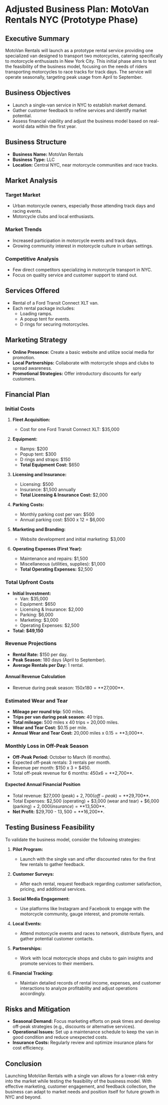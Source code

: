 # Adjusted Business Plan: MotoVan Rentals NYC (Prototype Phase)

## Executive Summary
MotoVan Rentals will launch as a prototype rental service providing one specialized van designed to transport two motorcycles, catering specifically to motorcycle enthusiasts in New York City. This initial phase aims to test the feasibility of the business model, focusing on the needs of riders transporting motorcycles to race tracks for track days. The service will operate seasonally, targeting peak usage from April to September.

## Business Objectives
- Launch a single-van service in NYC to establish market demand.
- Gather customer feedback to refine services and identify market potential.
- Assess financial viability and adjust the business model based on real-world data within the first year.

## Business Structure
- **Business Name:** MotoVan Rentals
- **Business Type:** LLC
- **Location:** Central NYC, near motorcycle communities and race tracks.

## Market Analysis
### Target Market
- Urban motorcycle owners, especially those attending track days and racing events.
- Motorcycle clubs and local enthusiasts.

### Market Trends
- Increased participation in motorcycle events and track days.
- Growing community interest in motorcycle culture in urban settings.

### Competitive Analysis
- Few direct competitors specializing in motorcycle transport in NYC.
- Focus on quality service and customer support to stand out.

## Services Offered
- Rental of a Ford Transit Connect XLT van.
- Each rental package includes:
  - Loading ramps.
  - A popup tent for events.
  - D rings for securing motorcycles.

## Marketing Strategy
- **Online Presence:** Create a basic website and utilize social media for promotion.
- **Local Partnerships:** Collaborate with motorcycle shops and clubs to spread awareness.
- **Promotional Strategies:** Offer introductory discounts for early customers.

## Financial Plan

### Initial Costs
1. **Fleet Acquisition:**
   - Cost for one Ford Transit Connect XLT: $35,000

2. **Equipment:**
   - Ramps: $200
   - Popup tent: $300
   - D rings and straps: $150
   - **Total Equipment Cost:** $650

3. **Licensing and Insurance:**
   - Licensing: $500
   - Insurance: $1,500 annually
   - **Total Licensing & Insurance Cost:** $2,000

4. **Parking Costs:**
   - Monthly parking cost per van: $500
   - Annual parking cost: $500 x 12 = $6,000

5. **Marketing and Branding:**
   - Website development and initial marketing: $3,000

6. **Operating Expenses (First Year):**
   - Maintenance and repairs: $1,500
   - Miscellaneous (utilities, supplies): $1,000
   - **Total Operating Expenses:** $2,500

### Total Upfront Costs
- **Initial Investment:** 
  - Van: $35,000
  - Equipment: $650
  - Licensing & Insurance: $2,000
  - Parking: $6,000
  - Marketing: $3,000
  - Operating Expenses: $2,500
- **Total:** **$49,150**

### Revenue Projections
- **Rental Rate:** $150 per day.
- **Peak Season:** 180 days (April to September).
- **Average Rentals per Day:** 1 rental.

#### Annual Revenue Calculation
- Revenue during peak season: $150 x 180 = **$27,000**.

### Estimated Wear and Tear
- **Mileage per round trip:** 500 miles.
- **Trips per van during peak season:** 40 trips.
- **Total mileage:** 500 miles x 40 trips = 20,000 miles.
- **Wear and Tear Cost:** $0.15 per mile.
- **Annual Wear and Tear Cost:** 20,000 miles x $0.15 = **$3,000**.

### Monthly Loss in Off-Peak Season
- **Off-Peak Period:** October to March (6 months).
- Expected off-peak rentals: 3 rentals per month.
- Revenue per month: $150 x 3 = $450.
- Total off-peak revenue for 6 months: $450 x 6 = **$2,700**.
  
#### Expected Annual Financial Position
- Total revenue: $27,000 (peak) + $2,700 (off-peak) = **$29,700**.
- Total Expenses: $2,500 (operating) + $3,000 (wear and tear) + $6,000 (parking) + $2,000 (insurance) = **$13,500**.
- **Net Profit:** $29,700 - $13,500 = **$16,200**.

## Testing Business Feasibility
To validate the business model, consider the following strategies:

1. **Pilot Program:**
   - Launch with the single van and offer discounted rates for the first few rentals to gather feedback.

2. **Customer Surveys:**
   - After each rental, request feedback regarding customer satisfaction, pricing, and additional services.

3. **Social Media Engagement:**
   - Use platforms like Instagram and Facebook to engage with the motorcycle community, gauge interest, and promote rentals.

4. **Local Events:**
   - Attend motorcycle events and races to network, distribute flyers, and gather potential customer contacts.

5. **Partnerships:**
   - Work with local motorcycle shops and clubs to gain insights and promote services to their members.

6. **Financial Tracking:**
   - Maintain detailed records of rental income, expenses, and customer interactions to analyze profitability and adjust operations accordingly.

## Risks and Mitigation
- **Seasonal Demand:** Focus marketing efforts on peak times and develop off-peak strategies (e.g., discounts or alternative services).
- **Operational Issues:** Set up a maintenance schedule to keep the van in good condition and reduce unexpected costs.
- **Insurance Costs:** Regularly review and optimize insurance plans for cost efficiency.

## Conclusion
Launching MotoVan Rentals with a single van allows for a lower-risk entry into the market while testing the feasibility of the business model. With effective marketing, customer engagement, and feedback collection, the business can adapt to market needs and position itself for future growth in NYC and beyond.
